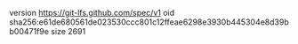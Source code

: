 version https://git-lfs.github.com/spec/v1
oid sha256:e61de680561de023530ccc801c12ffeae6298e3930b445304e8d39bb00471f9e
size 2691
